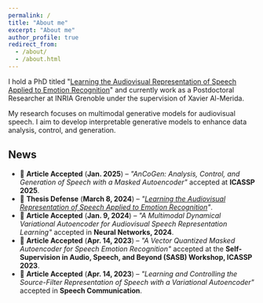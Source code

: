 ```yaml
---
permalink: /
title: "About me"
excerpt: "About me"
author_profile: true
redirect_from: 
  - /about/
  - /about.html
---
```


I hold a PhD titled "[Learning the Audiovisual Representation of Speech Applied to Emotion Recognition](https://theses.hal.science/tel-04617104v1)" and currently work as a Postdoctoral Researcher at INRIA Grenoble under the supervision of Xavier Al-Merida.

My research focuses on multimodal generative models for audiovisual speech. I aim to develop interpretable generative models to enhance data analysis, control, and generation.

## News 
- 🎉 **Article Accepted** (**Jan. 2025**) – *"AnCoGen: Analysis, Control, and Generation of Speech with a Masked Autoencoder"* accepted at **ICASSP 2025**.  
- 🎉 **Thesis Defense** (**March 8, 2024**) – *"[Learning the Audiovisual Representation of Speech Applied to Emotion Recognition](https://theses.hal.science/tel-04617104v1)"*.  
- 🎉 **Article Accepted** (**Jan. 9, 2024**) – *"A Multimodal Dynamical Variational Autoencoder for Audiovisual Speech Representation Learning"* accepted in **Neural Networks, 2024**.  
- 🎉 **Article Accepted** (**Apr. 14, 2023**) – *"A Vector Quantized Masked Autoencoder for Speech Emotion Recognition"* accepted at the **Self-Supervision in Audio, Speech, and Beyond (SASB) Workshop, ICASSP 2023**.  
- 🎉 **Article Accepted** (**Apr. 14, 2023**) – *"Learning and Controlling the Source-Filter Representation of Speech with a Variational Autoencoder"* accepted in **Speech Communication**.  

